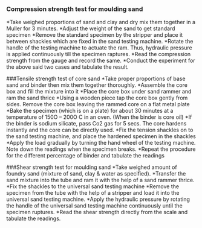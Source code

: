 ### Compression strength test for moulding sand
*Take weighed proportions of sand and clay and dry mix them together in a Muller for 3 minutes. 
*Adjust the weight of the sand to get standard specimen 
*Remove the standard specimen by the stripper and place it between shackles which are fixed in the sand testing machine. 
*Rotate the handle of the testing machine to actuate the ram. Thus, hydraulic pressure is applied continuously till the specimen raptures. 
*Read the compression strength from the gauge and record the same. 
*Conduct the experiment for the above said two cases and tabulate the result.


###Tensile strength test of core sand
*Take proper proportions of base sand and binder then mix them together thoroughly. 
*Assemble the core box and fill the mixture into it
*Place the core box under sand rammer and ram the sand thrice
*Using a wooden piece tap the core box gently from sides. Remove the core box leaving the rammed core on a flat metal plate 
*Bake the specimen (which is on a plate) for about 30 minutes at a temperature of 150O – 200O C in an oven. (When the binder is core oil)
*If the binder is sodium silicate, pass Co2 gas for 5 secs. The core hardens instantly and the core can be directly used.
*Fix the tension shackles on to the sand testing machine, and place the hardened specimen in the shackles
*Apply the load gradually by turning the hand wheel of the testing machine. Note down the readings when the specimen breaks. 
*Repeat the procedure for the different percentage of binder and tabulate the readings


###Shear strength test for moulding sand
*Take weighed amount of foundry sand (mixture of sand, clay & water as specified). 
*Transfer the sand mixture into the tube and ram it with the help of a sand rammer thrice. 
*Fix the shackles to the universal sand testing machine
*Remove the specimen from the tube with the help of a stripper and load it into the universal sand testing machine. 
*Apply the hydraulic pressure by rotating the handle of the universal sand testing machine continuously until the specimen ruptures. 
*Read the shear strength directly from the scale and tabulate the readings.
